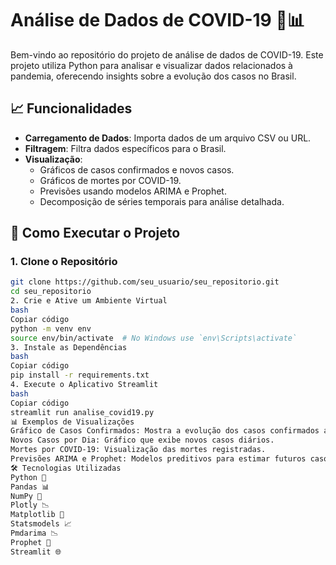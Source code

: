# Análise de Dados de COVID-19 🦠📊

Bem-vindo ao repositório do projeto de análise de dados de COVID-19. Este projeto utiliza Python para analisar e visualizar dados relacionados à pandemia, oferecendo insights sobre a evolução dos casos no Brasil. 

## 📈 Funcionalidades

- **Carregamento de Dados**: Importa dados de um arquivo CSV ou URL.
- **Filtragem**: Filtra dados específicos para o Brasil.
- **Visualização**:
  - Gráficos de casos confirmados e novos casos.
  - Gráficos de mortes por COVID-19.
  - Previsões usando modelos ARIMA e Prophet.
  - Decomposição de séries temporais para análise detalhada.

## 🚀 Como Executar o Projeto

### 1. Clone o Repositório

```bash
git clone https://github.com/seu_usuario/seu_repositorio.git
cd seu_repositorio
2. Crie e Ative um Ambiente Virtual
bash
Copiar código
python -m venv env
source env/bin/activate  # No Windows use `env\Scripts\activate`
3. Instale as Dependências
bash
Copiar código
pip install -r requirements.txt
4. Execute o Aplicativo Streamlit
bash
Copiar código
streamlit run analise_covid19.py
📊 Exemplos de Visualizações
Gráfico de Casos Confirmados: Mostra a evolução dos casos confirmados ao longo do tempo.
Novos Casos por Dia: Gráfico que exibe novos casos diários.
Mortes por COVID-19: Visualização das mortes registradas.
Previsões ARIMA e Prophet: Modelos preditivos para estimar futuros casos.
🛠️ Tecnologias Utilizadas
Python 🐍
Pandas 📊
NumPy 🔢
Plotly 📉
Matplotlib 🎨
Statsmodels 📈
Pmdarima 📉
Prophet 🧙
Streamlit 🌐
